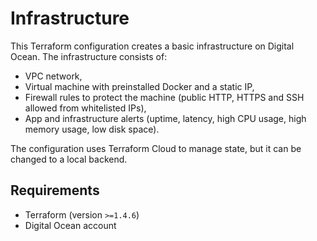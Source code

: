 # Infrastructure

This Terraform configuration creates a basic infrastructure on Digital Ocean.
The infrastructure consists of:

- VPC network,
- Virtual machine with preinstalled Docker and a static IP,
- Firewall rules to protect the machine (public HTTP, HTTPS and SSH allowed from whitelisted IPs),
- App and infrastructure alerts (uptime, latency, high CPU usage, high memory usage, low disk space).

The configuration uses Terraform Cloud to manage state, but it can be changed to a local backend.

## Requirements

- Terraform (version `>=1.4.6`)
- Digital Ocean account
